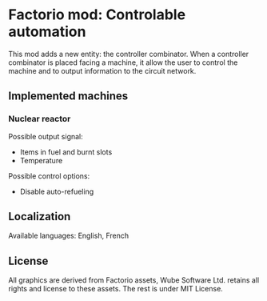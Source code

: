 # Factorio mod: Controlable automation

This mod adds a new entity: the controller combinator.
When a controller combinator is placed facing a machine, it allow the user to control the machine and to output information to the circuit network.

## Implemented machines
### Nuclear reactor
Possible output signal:
- Items in fuel and burnt slots
- Temperature

Possible control options:
- Disable auto-refueling


## Localization
Available languages: English, French

## License
All graphics are derived from Factorio assets, Wube Software Ltd. retains all rights and license to these assets.
The rest is under MIT License.

